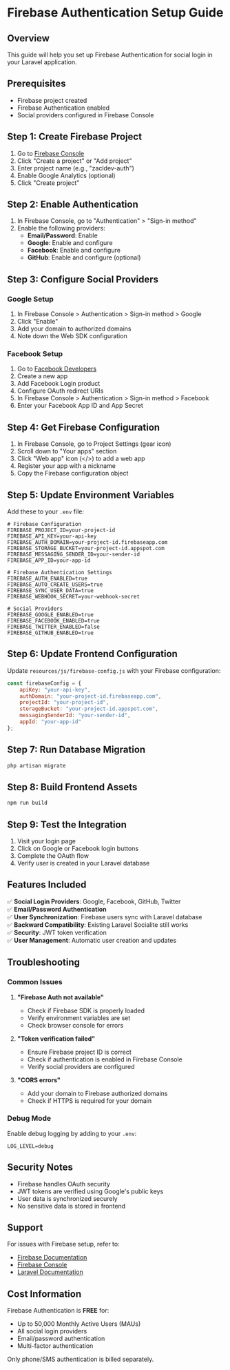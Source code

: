 # Firebase Authentication Setup Guide

## Overview
This guide will help you set up Firebase Authentication for social login in your Laravel application.

## Prerequisites
- Firebase project created
- Firebase Authentication enabled
- Social providers configured in Firebase Console

## Step 1: Create Firebase Project

1. Go to [Firebase Console](https://console.firebase.google.com/)
2. Click "Create a project" or "Add project"
3. Enter project name (e.g., "zacldev-auth")
4. Enable Google Analytics (optional)
5. Click "Create project"

## Step 2: Enable Authentication

1. In Firebase Console, go to "Authentication" > "Sign-in method"
2. Enable the following providers:
   - **Email/Password**: Enable
   - **Google**: Enable and configure
   - **Facebook**: Enable and configure
   - **GitHub**: Enable and configure (optional)

## Step 3: Configure Social Providers

### Google Setup
1. In Firebase Console > Authentication > Sign-in method > Google
2. Click "Enable"
3. Add your domain to authorized domains
4. Note down the Web SDK configuration

### Facebook Setup
1. Go to [Facebook Developers](https://developers.facebook.com/)
2. Create a new app
3. Add Facebook Login product
4. Configure OAuth redirect URIs
5. In Firebase Console > Authentication > Sign-in method > Facebook
6. Enter your Facebook App ID and App Secret

## Step 4: Get Firebase Configuration

1. In Firebase Console, go to Project Settings (gear icon)
2. Scroll down to "Your apps" section
3. Click "Web app" icon (</>) to add a web app
4. Register your app with a nickname
5. Copy the Firebase configuration object

## Step 5: Update Environment Variables

Add these to your `.env` file:

```env
# Firebase Configuration
FIREBASE_PROJECT_ID=your-project-id
FIREBASE_API_KEY=your-api-key
FIREBASE_AUTH_DOMAIN=your-project-id.firebaseapp.com
FIREBASE_STORAGE_BUCKET=your-project-id.appspot.com
FIREBASE_MESSAGING_SENDER_ID=your-sender-id
FIREBASE_APP_ID=your-app-id

# Firebase Authentication Settings
FIREBASE_AUTH_ENABLED=true
FIREBASE_AUTO_CREATE_USERS=true
FIREBASE_SYNC_USER_DATA=true
FIREBASE_WEBHOOK_SECRET=your-webhook-secret

# Social Providers
FIREBASE_GOOGLE_ENABLED=true
FIREBASE_FACEBOOK_ENABLED=true
FIREBASE_TWITTER_ENABLED=false
FIREBASE_GITHUB_ENABLED=true
```

## Step 6: Update Frontend Configuration

Update `resources/js/firebase-config.js` with your Firebase configuration:

```javascript
const firebaseConfig = {
    apiKey: "your-api-key",
    authDomain: "your-project-id.firebaseapp.com",
    projectId: "your-project-id",
    storageBucket: "your-project-id.appspot.com",
    messagingSenderId: "your-sender-id",
    appId: "your-app-id"
};
```

## Step 7: Run Database Migration

```bash
php artisan migrate
```

## Step 8: Build Frontend Assets

```bash
npm run build
```

## Step 9: Test the Integration

1. Visit your login page
2. Click on Google or Facebook login buttons
3. Complete the OAuth flow
4. Verify user is created in your Laravel database

## Features Included

✅ **Social Login Providers**: Google, Facebook, GitHub, Twitter  
✅ **Email/Password Authentication**  
✅ **User Synchronization**: Firebase users sync with Laravel database  
✅ **Backward Compatibility**: Existing Laravel Socialite still works  
✅ **Security**: JWT token verification  
✅ **User Management**: Automatic user creation and updates  

## Troubleshooting

### Common Issues

1. **"Firebase Auth not available"**
   - Check if Firebase SDK is properly loaded
   - Verify environment variables are set
   - Check browser console for errors

2. **"Token verification failed"**
   - Ensure Firebase project ID is correct
   - Check if authentication is enabled in Firebase Console
   - Verify social providers are configured

3. **"CORS errors"**
   - Add your domain to Firebase authorized domains
   - Check if HTTPS is required for your domain

### Debug Mode

Enable debug logging by adding to your `.env`:
```env
LOG_LEVEL=debug
```

## Security Notes

- Firebase handles OAuth security
- JWT tokens are verified using Google's public keys
- User data is synchronized securely
- No sensitive data is stored in frontend

## Support

For issues with Firebase setup, refer to:
- [Firebase Documentation](https://firebase.google.com/docs/auth)
- [Firebase Console](https://console.firebase.google.com/)
- [Laravel Documentation](https://laravel.com/docs)

## Cost Information

Firebase Authentication is **FREE** for:
- Up to 50,000 Monthly Active Users (MAUs)
- All social login providers
- Email/password authentication
- Multi-factor authentication

Only phone/SMS authentication is billed separately.
